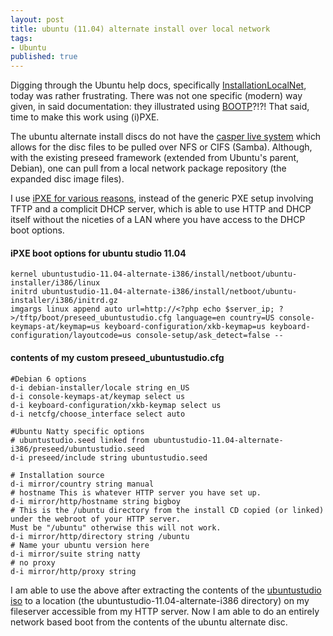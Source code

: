 ```yaml
---
layout: post
title: ubuntu (11.04) alternate install over local network
tags:
- Ubuntu
published: true
---
```

Digging through the Ubuntu help docs, specifically [InstallationLocalNet](https://help.ubuntu.com/community/Installation/LocalNet),
today was rather frustrating. There was not one specific (modern) way given, in said documentation: they illustrated using
[BOOTP](http://en.wikipedia.org/wiki/Bootstrap_Protocol)?!?! That said, time to make this work using (i)PXE.

The ubuntu alternate install discs do not have the [casper live system](http://www.linuxcertif.com/man/7/casper/)
which allows for the disc files to be pulled over NFS or CIFS (Samba). Although, with the existing preseed framework
(extended from Ubuntu\'s parent, Debian), one can pull from a local network package repository (the expanded disc image files).

I use [iPXE for various reasons](http://vraidsys.com/2011/06/network-boot-without-a-proper-dhcp-setup-for-pxe/),
instead of the generic PXE setup involving TFTP and a complicit DHCP server, which is able to use HTTP and DHCP itself
without the niceties of a LAN where you have access to the DHCP boot options.


#### iPXE boot options for ubuntu studio 11.04

    kernel ubuntustudio-11.04-alternate-i386/install/netboot/ubuntu-installer/i386/linux
    initrd ubuntustudio-11.04-alternate-i386/install/netboot/ubuntu-installer/i386/initrd.gz
    imgargs linux append auto url=http://<?php echo $server_ip; ?>/tftp/boot/preseed_ubuntustudio.cfg language=en country=US console-keymaps-at/keymap=us keyboard-configuration/xkb-keymap=us keyboard-configuration/layoutcode=us console-setup/ask_detect=false --


#### contents of my custom preseed_ubuntustudio.cfg

    #Debian 6 options
    d-i debian-installer/locale string en_US
    d-i console-keymaps-at/keymap select us
    d-i keyboard-configuration/xkb-keymap select us
    d-i netcfg/choose_interface select auto
    
    #Ubuntu Natty specific options
    # ubuntustudio.seed linked from ubuntustudio-11.04-alternate-i386/preseed/ubuntustudio.seed
    d-i preseed/include string ubuntustudio.seed
    
    # Installation source
    d-i mirror/country string manual
    # hostname This is whatever HTTP server you have set up.
    d-i mirror/http/hostname string bigboy
    # This is the /ubuntu directory from the install CD copied (or linked) under the webroot of your HTTP server.
    Must be "/ubuntu" otherwise this will not work.
    d-i mirror/http/directory string /ubuntu
    # Name your ubuntu version here
    d-i mirror/suite string natty
    # no proxy
    d-i mirror/http/proxy string


I am able to use the above after extracting the contents of the [ubuntustudio iso](http://ubuntustudio.org/download/)
to a location (the ubuntustudio-11.04-alternate-i386 directory) on my fileserver accessible from my HTTP server. Now I am able
to do an entirely network based boot from the contents of the ubuntu alternate disc.
